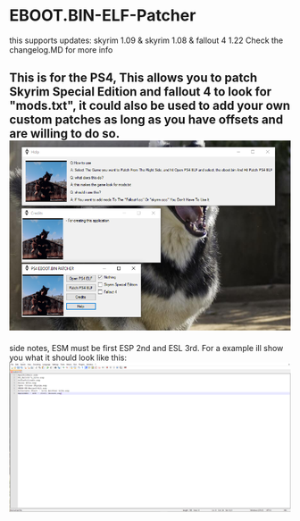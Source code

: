 # EBOOT.BIN-ELF-Patcher
this supports updates: skyrim 1.09 & skyrim 1.08 & fallout 4 1.22 
Check the changelog.MD for more info

This is for the PS4, This allows you to patch Skyrim Special Edition and fallout 4 to look for "mods.txt", it could also be used to add your own custom patches as long as you have offsets and are willing to do so.
![Screenshot](1Capture.PNG)
------------------------------------------------------------------------------------------------------------------------------------------
side notes, ESM must be first ESP 2nd and ESL 3rd.
For a example ill show you what it should look like this:
![Screenshot](Captudsssssssssre.PNG)
